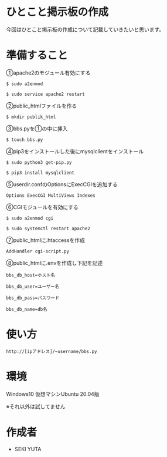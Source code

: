 # ひとこと掲示板の作成
今回はひとこと掲示板の作成について記載していきたいと思います。

# 準備すること

①apache2のモジュール有効にする

`$ sudo a2enmod`

`$ sudo service apache2 restart`

②public_htmlファイルを作る

`$ mkdir publik_html`

③bbs.pyを①の中に挿入

`$ touch bbs.py`

④pip3をインストールした後にmysqlclientをインストール

`$ sudo python3 get-pip.py`
 
`$ pip3 install mysqlclient`
 
⑤userdir.confのOptionsにExecCGIを追加する

`Options ExecCGI MultiViews Indexes`

⑥CGIモジュールを有効にする

`$ sudo a2enmod cgi`

`$ sudo systemctl restart apache2`

⑦public_htmlに.htaccessを作成

`AddHandler cgi-script.py`

⑧public_htmlに.envを作成し下記を記述

`bbs_db_host=ホスト名`

`bbs_db_user=ユーザー名`

`bbs_db_pass=パスワード`

`bbs_db_name=db名`


# 使い方
`http://[ipアドレス]/~username/bbs.py`

# 環境
Windows10
仮想マシンUbuntu 20.04版

※それ以外は試してません

# 作成者
* SEKI YUTA
